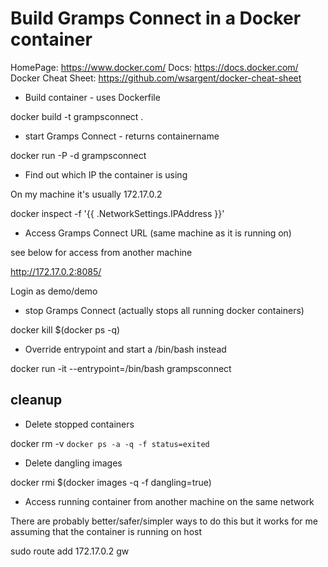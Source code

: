 Build Gramps Connect in a Docker container
==========================================
HomePage: https://www.docker.com/
Docs: https://docs.docker.com/
Docker Cheat Sheet: https://github.com/wsargent/docker-cheat-sheet

- Build container - uses Dockerfile

docker build -t grampsconnect .

- start Gramps Connect - returns containername

docker run -P -d grampsconnect

- Find out which IP the container <containername> is using

On my machine it's usually 172.17.0.2

docker inspect -f '{{ .NetworkSettings.IPAddress }}' <containername>

- Access Gramps Connect URL (same machine as it is running on)

see below for access from another machine

http://172.17.0.2:8085/

Login as demo/demo

- stop Gramps Connect (actually stops all running docker containers)

docker kill $(docker ps -q)

- Override entrypoint and start a /bin/bash instead

docker run -it --entrypoint=/bin/bash grampsconnect 

cleanup
-------

- Delete stopped containers

docker rm -v `docker ps -a -q -f status=exited`

- Delete dangling images

docker rmi $(docker images -q -f dangling=true)

- Access running container from another machine on the same network

There are probably better/safer/simpler ways to do this but it works for me
assuming that the container is running on host <docker-host-ip>

sudo route add 172.17.0.2 gw <docker-host-ip>
